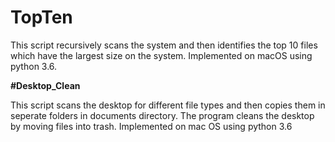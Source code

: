 # TopTen
This script recursively scans the system and then identifies the top 10 files which have the largest size on the system.
Implemented on macOS using python 3.6.



**#Desktop_Clean**


This script scans the desktop for different file types and then copies them in seperate folders in documents directory.
The program cleans the desktop by moving files into trash.
Implemented on mac OS using python 3.6
